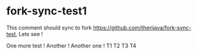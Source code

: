 # fork-sync-test1

This comment should sync to fork https://github.com/therijava/fork-sync-test, Lets see !

One more test !
Another !
Another one !
T1
T2
T3
T4
